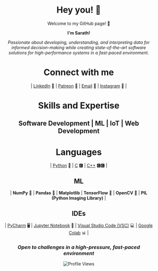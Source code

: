 <div align="center">

# Hey you! 👋
Welcome to my GitHub page! 🎉

<b>I'm Sarath!</b>
  
<i>Passionate about developing, understanding, and interpreting data for informed decision-making while creating state-of-the-art software solutions for high-performance systems in a fast-paced environment.</i>
  
# Connect with me 
| [LinkedIn](https://www.linkedin.com/in/srrtth/) 💼 | [Patreon](https://www.patreon.com/helpmebuystuff) 🎁 | [Email](mailto:legrand2252@gmail.com) 📧 | [Instagram](https://www.instagram.com/srrtth_/) 📸 |

# Skills and Expertise
## Software Development | ML | IoT | Web Development

# Languages
| [Python](https://www.python.org/) 🐍 | [C](https://en.wikipedia.org/wiki/C_(programming_language)) 🅲 | [C++](https://en.wikipedia.org/wiki/C%2B%2B) 🅲🅲 |

## ML
| **NumPy** 🧮 | **Pandas** 🐼 | **Matplotlib** | **TensorFlow** 🧠 | **OpenCV** 👀 | **PIL (Python Imaging Library)** |

## IDEs
| [PyCharm](https://jupyterlab.readthedocs.io/en/stable/) 🖥️ | [Jupyter Notebook](https://jupyter.org/) 📓 | [Visual Studio Code (VSC)](https://code.visualstudio.com/) 💻 | [Google Colab](https://colab.research.google.com/) 📊 |

### <i>Open to challenges in a high-pressure, fast-paced environment</i>

![Profile Views](https://komarev.com/ghpvc/?username=srrtth)
</div>
